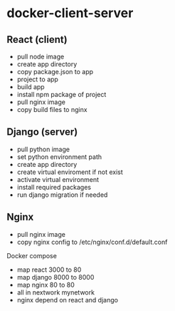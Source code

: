 # docker-client-server

## React (client)
- pull node image
- create app directory
- copy package.json to app
- project to app
- build app
- install npm package of project
- pull nginx image
- copy build files to nginx

## Django (server)
- pull python image
- set python environment path
- create app directory
- create virtual enviroment if not exist
- activate virtual environment
- install required packages
- run django migration if needed

## Nginx
- pull nginx image
- copy nginx config to /etc/nginx/conf.d/default.conf

Docker compose
- map react 3000 to 80
- map django 8000 to 8000
- map nginx 80 to 80
- all in nextwork mynetwork
- nginx depend on react and django
